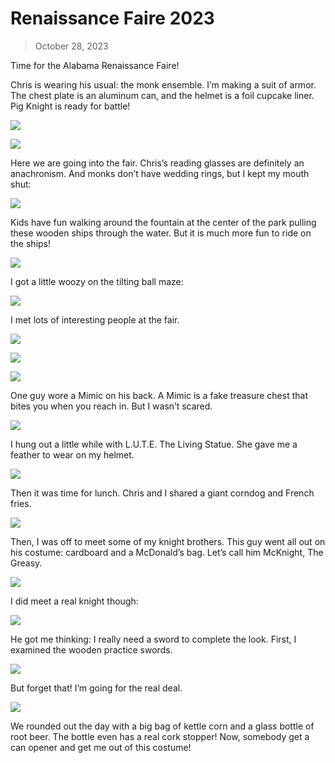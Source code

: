 # Renaissance Faire 2023

> October 28, 2023

Time for the Alabama Renaissance Faire!

Chris is wearing his usual: the monk ensemble. I’m making a suit of armor. The chest plate is an aluminum can, and the helmet is a foil cupcake liner. Pig Knight is ready for battle!

![](faire01.jpg)

![](faire02.jpg)

Here we are going into the fair. Chris’s reading glasses are definitely an anachronism. And monks don’t have wedding rings, but I kept my mouth shut:

![](faire03.jpg)

Kids have fun walking around the fountain at the center of the park pulling these wooden ships through the water. But it is much more fun to ride on the ships!

![](faire04.jpg)

I got a little woozy on the tilting ball maze:

![](faire05.jpg)

I met lots of interesting people at the fair.

![](faire06.jpg)

![](faire07.jpg)

![](faire08.jpg)

One guy wore a Mimic on his back. A Mimic is a fake treasure chest that bites you when you reach in. But I wasn’t scared.

![](faire09.jpg)

I hung out a little while with L.U.T.E. The Living Statue. She gave me a feather to wear on my helmet.

![](faire10.jpg)

Then it was time for lunch. Chris and I shared a giant corndog and French fries.

![](faire11.jpg)

Then, I was off to meet some of my knight brothers. This guy went all out on his costume: cardboard and a McDonald’s bag. Let’s call him McKnight, The Greasy.

![](faire12.jpg)

I did meet a real knight though:

![](faire13.jpg)

He got me thinking: I really need a sword to complete the look. First, I examined the wooden practice swords.

![](faire14.jpg)

But forget that! I’m going for the real deal.

![](faire15.jpg)

We rounded out the day with a big bag of kettle corn and a glass bottle of root beer. The bottle even has a real cork stopper! Now, somebody get a can opener and get me out of this costume!
